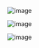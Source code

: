 ![image](https://github.com/user-attachments/assets/6b88e198-8462-4319-85ca-edd6d3bd4f52)

![image](https://github.com/user-attachments/assets/6b968c16-f452-4cd1-9238-b12210be565f)

![image](https://github.com/user-attachments/assets/4edde293-0c73-46ca-a260-643cf1f34e4e)
